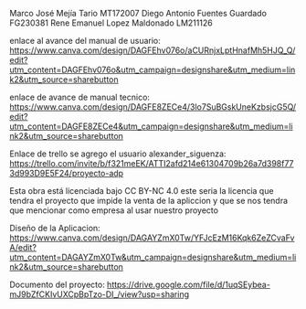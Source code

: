 
Marco José Mejía Tario MT172007 Diego Antonio Fuentes Guardado FG230381 Rene Emanuel Lopez Maldonado LM211126

enlace al avance del manual de usuario: https://www.canva.com/design/DAGFEhv076o/aCURnjxLptHnafMh5HJQ_Q/edit?utm_content=DAGFEhv076o&utm_campaign=designshare&utm_medium=link2&utm_source=sharebutton

enlace de avance de manual tecnico: https://www.canva.com/design/DAGFE8ZECe4/3lo7SuBGskUneKzbsjcG5Q/edit?utm_content=DAGFE8ZECe4&utm_campaign=designshare&utm_medium=link2&utm_source=sharebutton

Enlace de trello se agrego el usuario alexander_siguenza: https://trello.com/invite/b/f321meEK/ATTI2afd214e61304709b26a7d398f773d993D9E5F24/proyecto-adp


Esta obra está licenciada bajo CC BY-NC 4.0
este seria la licencia que tendra el proyecto que impide la venta de la apliccion y que se nos tendra que mencionar como empresa al usar nuestro proyecto


Diseño de la Aplicacion: https://www.canva.com/design/DAGAYZmX0Tw/YFJcEzM16Kqk6ZeZCvaFvA/edit?utm_content=DAGAYZmX0Tw&utm_campaign=designshare&utm_medium=link2&utm_source=sharebutton

Documento del proyecto: https://drive.google.com/file/d/1uqSEybea-mJ9bZfCKIvUXCpBpTzo-DI_/view?usp=sharing
